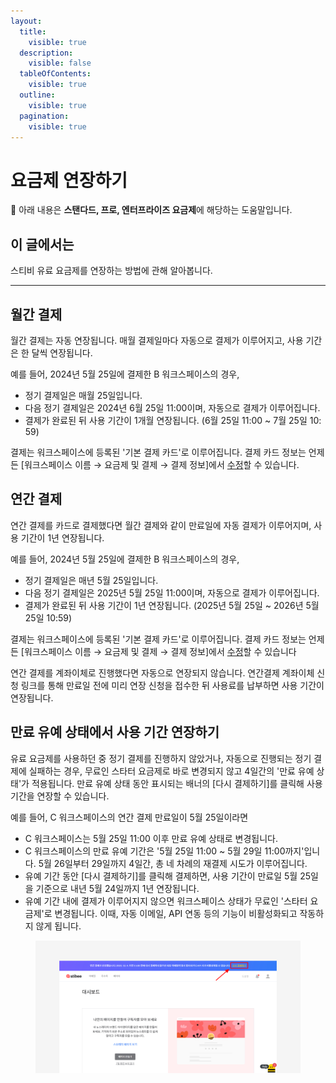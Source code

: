```yaml
---
layout:
  title:
    visible: true
  description:
    visible: false
  tableOfContents:
    visible: true
  outline:
    visible: true
  pagination:
    visible: true
---
```


# 요금제 연장하기

💬 아래 내용은 **스탠다드, 프로, 엔터프라이즈 요금제**에 해당하는 도움말입니다.

## 이 글에서는

스티비 유료 요금제를 연장하는 방법에 관해 알아봅니다.

***

## 월간 결제 <a href="#h_4810ac59c4" id="h_4810ac59c4"></a>

월간 결제는 자동 연장됩니다. 매월 결제일마다 자동으로 결제가 이루어지고, 사용 기간은 한 달씩 연장됩니다.

예를 들어, 2024년 5월 25일에 결제한 B 워크스페이스의 경우,

* 정기 결제일은 매월 25일입니다.
* 다음 정기 결제일은 2024년 6월 25일 11:00이며, 자동으로 결제가 이루어집니다.
* 결제가 완료된 뒤 사용 기간이 1개월 연장됩니다. (6월 25일 11:00 \~ 7월 25일 10: 59)

결제는 워크스페이스에 등록된 '기본 결제 카드'로 이루어집니다. 결제 카드 정보는 언제든 \[워크스페이스 이름 → 요금제 및 결제 → 결제 정보]에서 [수정](information/modify.md)할 수 있습니다.&#x20;



## 연간 결제 <a href="#h_fd01ec8a76" id="h_fd01ec8a76"></a>

연간 결제를 카드로 결제했다면 월간 결제와 같이 만료일에 자동 결제가 이루어지며, 사용 기간이 1년 연장됩니다.

예를 들어, 2024년 5월 25일에 결제한 B 워크스페이스의 경우,

* 정기 결제일은 매년 5월 25일입니다.
* 다음 정기 결제일은 2025년 5월 25일 11:00이며, 자동으로 결제가 이루어집니다.&#x20;
* 결제가 완료된 뒤 사용 기간이 1년 연장됩니다. (2025년 5월 25일 \~ 2026년 5월 25일 10:59)

결제는 워크스페이스에 등록된 '기본 결제 카드'로 이루어집니다. 결제 카드 정보는 언제든 \[워크스페이스 이름 → 요금제 및 결제 → 결제 정보]에서 [수정](information/modify.md)할 수 있습니다

연간 결제를 계좌이체로 진행했다면 자동으로 연장되지 않습니다. 연간결제 계좌이체 신청 링크를 통해 만료일 전에 미리 연장 신청을 접수한 뒤 사용료를 납부하면 사용 기간이 연장됩니다.



## 만료 유예 상태에서 사용 기간 연장하기 <a href="#h_01gsay49sm8pmra3cnecrfyjnr" id="h_01gsay49sm8pmra3cnecrfyjnr"></a>

유료 요금제를 사용하던 중 정기 결제를 진행하지 않았거나, 자동으로 진행되는 정기 결제에 실패하는 경우, 무료인 스타터 요금제로 바로 변경되지 않고 4일간의 '만료 유예 상태'가 적용됩니다. 만료 유예 상태 동안 표시되는 배너의 \[다시 결제하기]를 클릭해 사용 기간을 연장할 수 있습니다.

예를 들어, C 워크스페이스의 연간 결제 만료일이 5월 25일이라면

* C 워크스페이스는 5월 25일 11:00 이후 만료 유예 상태로 변경됩니다.
* C 워크스페이스의 만료 유예 기간은 '5월 25일 11:00 \~ 5월 29일 11:00까지'입니다. 5월 26일부터 29일까지 4일간, 총 네 차례의 재결제 시도가 이루어집니다.
* 유예 기간 동안 \[다시 결제하기]를 클릭해 결제하면, 사용 기간이 만료일 5월 25일을 기준으로 내년 5월 24일까지 1년 연장됩니다.
* 유예 기간 내에 결제가 이루어지지 않으면 워크스페이스 상태가 무료인 '스타터 요금제'로 변경됩니다. 이때, 자동 이메일, API 연동 등의 기능이 비활성화되고 작동하지 않게 됩니다.&#x20;

<figure><img src="../.gitbook/assets/image (91).png" alt=""><figcaption></figcaption></figure>
